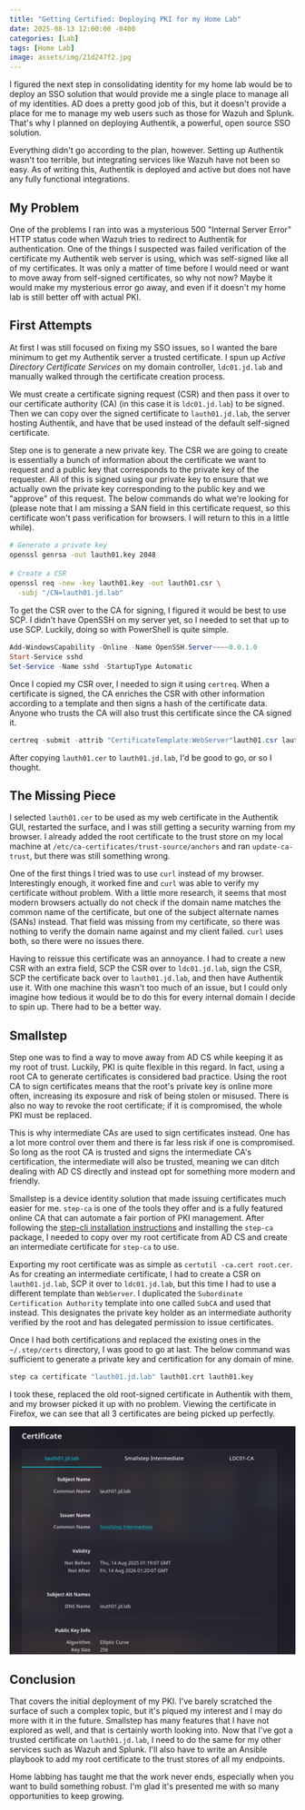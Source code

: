 ```yaml
---
title: "Getting Certified: Deploying PKI for my Home Lab"
date: 2025-08-13 12:00:00 -0400
categories: [Lab]
tags: [Home Lab]
image: assets/img/21d247f2.jpg
---
```


I figured the next step in consolidating identity for my home lab would be to
deploy an SSO solution that would provide me a single place to manage all of my
identities. AD does a pretty good job of this, but it doesn't provide a place
for me to manage my web users such as those for Wazuh and Splunk. That's why I
planned on deploying Authentik, a powerful, open source SSO solution.

Everything didn't go according to the plan, however. Setting up Authentik
wasn't too terrible, but integrating services like Wazuh have not been so easy.
As of writing this, Authentik is deployed and active but does not have any
fully functional integrations.

## My Problem

One of the problems I ran into was a mysterious 500 "Internal Server Error"
HTTP status code when Wazuh tries to redirect to Authentik for authentication.
One of the things I suspected was failed verification of the certificate my
Authentik web server is using, which was self-signed like all of my
certificates. It was only a matter of time before I would need or want to move
away from self-signed certificates, so why not now? Maybe it would make my
mysterious error go away, and even if it doesn't my home lab is still better
off with actual PKI.

## First Attempts

At first I was still focused on fixing my SSO issues, so I wanted the bare
minimum to get my Authentik server a trusted certificate. I spun up *Active
Directory Certificate Services* on my domain controller, `ldc01.jd.lab` and
manually walked through the certificate creation process.

We must create a certificate signing request (CSR) and then pass it over to our
certificate authority (CA) (in this case it is `ldc01.jd.lab`) to be signed.
Then we can copy over the signed certificate to `lauth01.jd.lab`, the server
hosting Authentik, and have that be used instead of the default self-signed
certificate.

Step one is to generate a new private key. The CSR we are going to create is
essentially a bunch of information about the certificate we want to request and
a public key that corresponds to the private key of the requester. All of this
is signed using our private key to ensure that we actually own the private key
corresponding to the public key and we "approve" of this request. The below
commands do what we're looking for (please note that I am missing a SAN field
in this certificate request, so this certificate won't pass verification for
browsers. I will return to this in a little while).

```bash
# Generate a private key
openssl genrsa -out lauth01.key 2048

# Create a CSR
openssl req -new -key lauth01.key -out lauth01.csr \
  -subj "/CN=lauth01.jd.lab"
```

To get the CSR over to the CA for signing, I figured it would be best to use
SCP. I didn't have OpenSSH on my server yet, so I needed to set that up to use
SCP. Luckily, doing so with PowerShell is quite simple.

```powershell
Add-WindowsCapability -Online -Name OpenSSH.Server~~~~0.0.1.0
Start-Service sshd
Set-Service -Name sshd -StartupType Automatic
```

Once I copied my CSR over, I needed to sign it using `certreq`. When a
certificate is signed, the CA enriches the CSR with other information according
to a template and then signs a hash of the certificate data. Anyone who trusts
the CA will also trust this certificate since the CA signed it.

```powershell
certreq -submit -attrib "CertificateTemplate:WebServer"lauth01.csr lauth01.cer 
```

After copying `lauth01.cer` to `lauth01.jd.lab`, I'd be good to go, or so I
thought.

## The Missing Piece

I selected `lauth01.cer` to be used as my web certificate in the Authentik GUI,
restarted the surface, and I was still getting a security warning from my
browser. I already added the root certificate to the trust store on my local
machine at `/etc/ca-certificates/trust-source/anchors` and ran
`update-ca-trust`, but there was still something wrong.

One of the first things I tried was to use `curl` instead of my browser.
Interestingly enough, it worked fine and `curl` was able to verify my
certificate without problem. With a little more research, it seems that most
modern browsers actually do not check if the domain name matches the common
name of the certificate, but one of the subject alternate names (SANs) instead.
That field was missing from my certificate, so there was nothing to verify the
domain name against and my client failed. `curl` uses both, so there were no
issues there.

Having to reissue this certificate was an annoyance. I had to create a new CSR
with an extra field, SCP the CSR over to `ldc01.jd.lab`, sign the CSR, SCP the
certificate back over to `lauth01.jd.lab`, and then have Authentik use it. With
one machine this wasn't too much of an issue, but I could only imagine how
tedious it would be to do this for every internal domain I decide to spin up.
There had to be a better way.

## Smallstep

Step one was to find a way to move away from AD CS while keeping it as my root
of trust. Luckily, PKI is quite flexible in this regard. In fact, using a root
CA to generate certificates is considered bad practice. Using the root CA to
sign certificates means that the root's private key is online more often,
increasing its exposure and risk of being stolen or misused. There is also no
way to revoke the root certificate; if it is compromised, the whole PKI must be
replaced.

This is why intermediate CAs are used to sign certificates instead. One has a
lot more control over them and there is far less risk if one is compromised. So
long as the root CA is trusted and signs the intermediate CA's certification,
the intermediate will also be trusted, meaning we can ditch dealing with AD CS
directly and instead opt for something more modern and friendly.

Smallstep is a device identity solution that made issuing certificates much
easier for me. `step-ca` is one of the tools they offer and is a fully featured
online CA that can automate a fair portion of PKI management. After following
the [step-cli installation instructions][step-cli-instructions] and installing
the `step-ca` package, I needed to copy over my root certificate from AD CS and
create an intermediate certificate for `step-ca` to use.

Exporting my root certificate was as simple as `certutil -ca.cert root.cer`. As
for creating an intermediate certificate, I had to create a CSR on
`lauth01.jd.lab`, SCP it over to `ldc01.jd.lab`, but this time I had to use a
different template than `WebServer`. I duplicated the `Subordinate
Certification Authority` template into one called `SubCA` and used that
instead. This designates the private key holder as an intermediate authority
verified by the root and has delegated permission to issue certificates.

Once I had both certifications and replaced the existing ones in the
`~/.step/certs` directory, I was good to go at last. The below command was
sufficient to generate a private key and certification for any domain of mine.

```bash
step ca certificate "lauth01.jd.lab" lauth01.crt lauth01.key
```

I took these, replaced the old root-signed certificate in Authentik with them,
and my browser picked it up with no problem. Viewing the certificate in
Firefox, we can see that all 3 certificates are being picked up perfectly.

![Firefox certificate view](/assets/img/45b31f23.png)

## Conclusion

That covers the initial deployment of my PKI. I've barely scratched the surface
of such a complex topic, but it's piqued my interest and I may do more with it
in the future. Smallstep has many features that I have not explored as well,
and that is certainly worth looking into. Now that I've got a trusted
certificate on `lauth01.jd.lab`, I need to do the same for my other services
such as Wazuh and Splunk. I'll also have to write an Ansible playbook to add
my root certificate to the trust stores of all my endpoints.

Home labbing has taught me that the work never ends, especially when you want
to build something robust. I'm glad it's presented me with so many
opportunities to keep growing.

[step-cli-instructions]: <https://smallstep.com/docs/step-cli/installation/>
